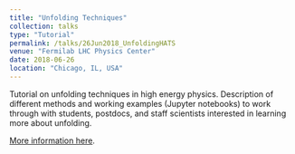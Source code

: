 ```yaml
---
title: "Unfolding Techniques"
collection: talks
type: "Tutorial"
permalink: /talks/26Jun2018_UnfoldingHATS
venue: "Fermilab LHC Physics Center"
date: 2018-06-26
location: "Chicago, IL, USA"
---
```


Tutorial on unfolding techniques in high energy physics.
Description of different methods and working examples (Jupyter notebooks) 
to work through with students, postdocs, and staff scientists interested in learning more about unfolding.

[More information here](https://indico.cern.ch/event/726642/).
